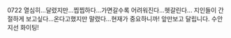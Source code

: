0722 열심히...달렸지만...찝찝하다...가면갈수록 어려워진다...헷갈린다...
지인들이 간절하게 보고싶다...온다고했지만 말렸다...현재가 중요하니까! 
앞만보고 달립니다. 수안 지선 화이팅!